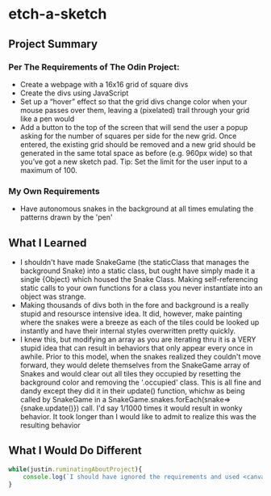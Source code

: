 # etch-a-sketch

## Project Summary
### Per The Requirements of The Odin Project:
- Create a webpage with a 16x16 grid of square divs
- Create the divs using JavaScript
- Set up a “hover” effect so that the grid divs change color when your mouse passes over them, leaving a (pixelated) trail through your grid like a pen would
- Add a button to the top of the screen that will send the user a popup asking for the number of squares per side for the new grid. Once entered, the existing grid should be removed and a new grid should be generated in the same total space as before (e.g. 960px wide) so that you’ve got a new sketch pad. Tip: Set the limit for the user input to a maximum of 100.
### My Own Requirements
- Have autonomous snakes in the background at all times emulating the patterns drawn by the 'pen'


## What I Learned
- I shouldn't have made SnakeGame (the staticClass that manages the background Snake) into a static class, but ought have simply made it a single {Object} which housed the Snake Class. Making self-referencing static calls to your own functions for a class you never instantiate into an object was strange.
- Making thousands of divs both in the fore and background is a really stupid and resoursce intensive idea. It did, however, make painting where the snakes were a breeze as each of the tiles could be looked up instantly and have their internal styles overwritten pretty quickly.
- I knew this, but modifying an array as you are iterating thru it is a VERY stupid idea that can result in behaviors that only appear every once in awhile. Prior to this model, when the snakes realized they couldn't move forward, they would delete themselves from the SnakeGame array of Snakes and would clear out all tiles they occupied by resetting the background color and removing the '.occupied' class. This is all fine and dandy except they did it in their update() function, whichw as being called by SnakeGame in a SnakeGame.snakes.forEach(snake=>{snake.update()}) call. I'd say 1/1000 times it would result in wonky behavior. It took longer than I would like to admit to realize this was the resulting behavior

## What I Would Do Different
```js
while(justin.ruminatingAboutProject){
    console.log(`I should have ignored the requirements and used <canvas></canvas>`)
}
```
## 